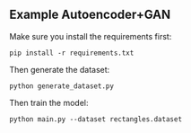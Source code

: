 ## Example Autoencoder+GAN

Make sure you install the requirements first:
```
pip install -r requirements.txt
```

Then generate the dataset:
```
python generate_dataset.py
```

Then train the model:
```
python main.py --dataset rectangles.dataset
```


